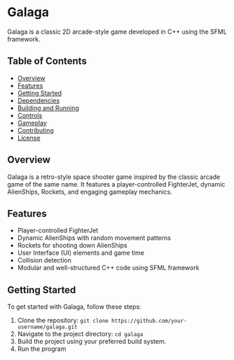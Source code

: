 <h1>Galaga</h1>

<p>Galaga is a classic 2D arcade-style game developed in C++ using the SFML framework.</p>

<h2>Table of Contents</h2>
<ul>
    <li><a href="#overview">Overview</a></li>
    <li><a href="#features">Features</a></li>
    <li><a href="#getting-started">Getting Started</a></li>
    <li><a href="#dependencies">Dependencies</a></li>
    <li><a href="#building-and-running">Building and Running</a></li>
    <li><a href="#controls">Controls</a></li>
    <li><a href="#gameplay">Gameplay</a></li>
    <li><a href="#contributing">Contributing</a></li>
    <li><a href="#license">License</a></li>
</ul>

<h2>Overview</h2>

<p>Galaga is a retro-style space shooter game inspired by the classic arcade game of the same name. It features a player-controlled FighterJet, dynamic AlienShips, Rockets, and engaging gameplay mechanics.</p>

<h2>Features</h2>

<ul>
    <li>Player-controlled FighterJet</li>
    <li>Dynamic AlienShips with random movement patterns</li>
    <li>Rockets for shooting down AlienShips</li>
    <li>User Interface (UI) elements and game time</li>
    <li>Collision detection</li>
    <li>Modular and well-structured C++ code using SFML framework</li>
</ul>

<h2>Getting Started</h2>

<p>To get started with Galaga, follow these steps:</p>

<ol>
    <li>Clone the repository: <code>git clone https://github.com/your-username/galaga.git</code></li>
    <li>Navigate to the project directory: <code>cd galaga</code></li>
    <li>Build the project using your preferred build system.</li>
    <li>Run the program</li>
</ol>
